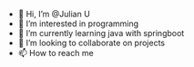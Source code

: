 - 👋 Hi, I’m @Julian U
- 👀 I’m interested in programming
- 🌱 I’m currently learning java with springboot
- 💞️ I’m looking to collaborate on projects
- 📫 How to reach me 

<!---
JulesDark/JulesDark is a ✨ special ✨ repository because its `README.md` (this file) appears on your GitHub profile.
You can click the Preview link to take a look at your changes.
--->
